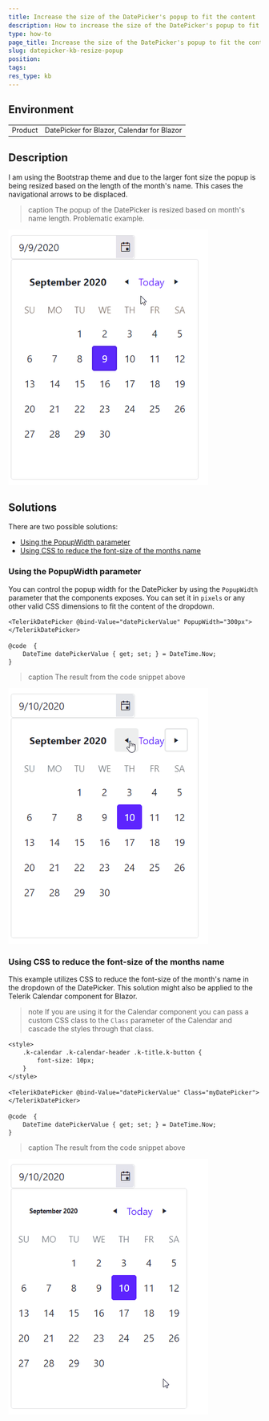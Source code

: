 ```yaml
---
title: Increase the size of the DatePicker's popup to fit the content
description: How to increase the size of the DatePicker's popup to fit the content
type: how-to
page_title: Increase the size of the DatePicker's popup to fit the content
slug: datepicker-kb-resize-popup
position:
tags:
res_type: kb
---
```


## Environment
<table>
	<tbody>
		<tr>
			<td>Product</td>
			<td>DatePicker for Blazor, Calendar for Blazor</td>
		</tr>
	</tbody>
</table>


## Description

I am using the Bootstrap theme and due to the larger font size the popup is being resized based on the length of the month's name. This cases the navigational arrows to be displaced.

>caption The popup of the DatePicker is resized based on month's name length. Problematic example.

![DatePicker popup resizing gif](images/datepicker-popup-resizing-problematic-example.gif)


## Solutions

There are two possible solutions:

* [Using the PopupWidth parameter](#using-the-popupwidth-parameter)
* [Using CSS to reduce the font-size of the months name](#using-css-to-reduce-the-font--size-of-the-months-name)

### Using the PopupWidth parameter

You can control the popup width for the DatePicker by using the `PopupWidth` parameter that the components exposes. You can set it in `pixels` or any other valid CSS dimensions to fit the content of the dropdown.


````CSHTML
<TelerikDatePicker @bind-Value="datePickerValue" PopupWidth="300px"></TelerikDatePicker>

@code  {
    DateTime datePickerValue { get; set; } = DateTime.Now;
}
````

>caption The result from the code snippet above

![fit the content of the popup](images/datepicker-popup-resizing-fit-content-example.gif)

### Using CSS to reduce the font-size of the months name

This example utilizes CSS to reduce the font-size of the month's name in the dropdown of the DatePicker. This solution might also be applied to the Telerik Calendar component for Blazor. 

>note If you are using it for the Calendar component you can pass a custom CSS class to the `Class` parameter of the Calendar and cascade the styles through that class.

````CSHTML
<style>
    .k-calendar .k-calendar-header .k-title.k-button {
        font-size: 10px;
    }
</style>

<TelerikDatePicker @bind-Value="datePickerValue" Class="myDatePicker"></TelerikDatePicker>

@code  {
    DateTime datePickerValue { get; set; } = DateTime.Now;
}
````

>caption The result from the code snippet above

![fit the content of the popup using CSS](images/datepicker-popup-resizing-fit-content-css-example.gif)




